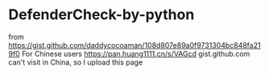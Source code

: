 # DefenderCheck-by-python
from https://gist.github.com/daddycocoaman/108d807e89a0f9731304bc848fa219f0
For Chinese users https://pan.huang1111.cn/s/VAGcd
gist.github.com can't visit in China, so I upload this page
